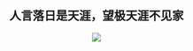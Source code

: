 <!-- ### Hi there 👋 -->

<!-- **af1ynch/af1ynch** is a ✨ _special_ ✨ repository because its `README.md` (this file) appears on your GitHub profile. -->

<!-- Here are some ideas to get you started:

- 🔭 I’m currently working on ...
- 🌱 I’m currently learning ...
- 👯 I’m looking to collaborate on ...
- 🤔 I’m looking for help with ...
- 💬 Ask me about ...
- 📫 How to reach me: ...
- 😄 Pronouns: ...
- ⚡ Fun fact: ... -->

<!-- <img align="left" src="https://github-readme-stats.vercel.app/api?username=af1ynch&count_private=true&show_icons=true&theme=highcontrast"> -->
<!-- <img  src="https://github-readme-stats.vercel.app/api/top-langs/?username=af1ynch&layout=compact"> -->
<!-- [![Anurag's GitHub stats](https://github-readme-stats.vercel.app/api?username=af1ynch&count_private=true&show_icons=true&theme=highcontrast)](https://github.com/anuraghazra/github-readme-stats) -->
<!-- [![Top Langs](https://github-readme-stats.vercel.app/api/top-langs/?username=af1ynch&layout=compact)](https://github.com/anuraghazra/github-readme-stats) -->
<div align="center">
  <h2>人言落日是天涯，望极天涯不见家</h2>
</div>
<div align="center">
  <img src="https://github.com/demartini/demartini/blob/master/code.gif">
</div>


<!-- ![Visitor Count](https://profile-counter.glitch.me/af1ynch/count.svg) -->
